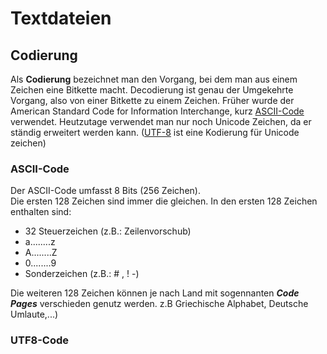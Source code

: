 # Textdateien

## Codierung

Als **Codierung** bezeichnet man den Vorgang, bei dem man aus einem Zeichen eine Bitkette macht. Decodierung ist genau der Umgekehrte Vorgang, also von einer Bitkette zu einem Zeichen. 
Früher wurde der American Standard Code for Information Interchange, kurz [ASCII-Code](https://de.wikipedia.org/wiki/American_Standard_Code_for_Information_Interchange) verwendet.
Heutzutage verwendet man nur noch Unicode Zeichen, da er ständig erweitert werden kann. ([UTF-8](https://de.wikipedia.org/wiki/UTF-8) ist eine Kodierung für Unicode zeichen)

### ASCII-Code

Der ASCII-Code umfasst 8 Bits (256 Zeichen).  
Die ersten 128 Zeichen sind immer die gleichen. In den ersten 128 Zeichen enthalten sind:

* 32 Steuerzeichen (z.B.: Zeilenvorschub)
* a........z
* A........Z
* 0........9
* Sonderzeichen (z.B.: # , ! -)

Die weiteren 128 Zeichen können je nach Land mit sogennanten ***Code Pages*** verschieden genutz werden.
z.B Griechische Alphabet, Deutsche Umlaute,...)

### UTF8-Code



